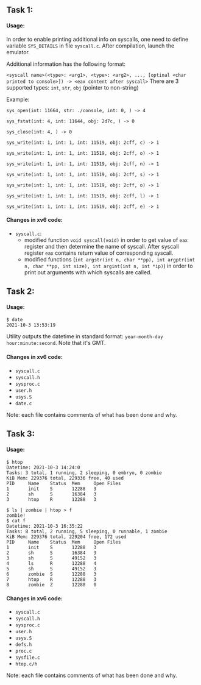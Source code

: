 ## Task 1:

#### Usage:
In order to enable printing additional info on syscalls,
one need to define variable `SYS_DETAILS` in file `syscall.c`.
After compilation, launch the emulator.

Additional information has the following format:

`<syscall name>(<type>: <arg1>, <type>: <arg2>, ..., [optinal <char printed to console>]) -> <eax content after syscall>`
There are 3 supported types: `int`, `str`, `obj` (pointer to non-string)

Example:
```shell
sys_open(int: 11664, str: ./console, int: 0, ) -> 4

sys_fstat(int: 4, int: 11644, obj: 2d7c, ) -> 0

sys_close(int: 4, ) -> 0

sys_write(int: 1, int: 1, int: 11519, obj: 2cff, c) -> 1

sys_write(int: 1, int: 1, int: 11519, obj: 2cff, o) -> 1

sys_write(int: 1, int: 1, int: 11519, obj: 2cff, n) -> 1

sys_write(int: 1, int: 1, int: 11519, obj: 2cff, s) -> 1

sys_write(int: 1, int: 1, int: 11519, obj: 2cff, o) -> 1

sys_write(int: 1, int: 1, int: 11519, obj: 2cff, l) -> 1

sys_write(int: 1, int: 1, int: 11519, obj: 2cff, e) -> 1
```
#### Changes in xv6 code:
* `syscall.c`:
  * modified function `void syscall(void)` in order to get value of `eax` register and then determine the name of syscall. After syscall register `eax` contains return value of corresponding syscall.
  * modified functions (`int argstr(int n, char **pp), int argptr(int n, char **pp, int size), int argint(int n, int *ip)`) in order to print out arguments with which syscalls are called.

## Task 2:

#### Usage:
```shell
$ date
2021-10-3 13:53:19
```
Utility outputs the datetime in standard format: `year-month-day hour:minute:second`. Note that it's GMT.
#### Changes in xv6 code:
* `syscall.c`
* `syscall.h`
* `sysproc.c`
* `user.h`
* `usys.S`
* `date.c`

Note: each file contains comments of what has been done and why.

## Task 3:

#### Usage:
```shell
$ htop
Datetime: 2021-10-3 14:24:0
Tasks: 3 total, 1 running, 2 sleeping, 0 embryo, 0 zombie
KiB Mem: 229376 total, 229336 free, 40 used
PID     Name    Status  Mem     Open Files
1       init    S       12288   3
2       sh      S       16384   3
3       htop    R       12288   3

$ ls | zombie | htop > f
zombie!
$ cat f
Datetime: 2021-10-3 16:35:22
Tasks: 8 total, 2 running, 5 sleeping, 0 runnable, 1 zombie
KiB Mem: 229376 total, 229204 free, 172 used
PID     Name    Status  Mem     Open Files
1       init    S       12288   3
2       sh      S       16384   3
3       sh      S       49152   3
4       ls      R       12288   4
5       sh      S       49152   3
6       zombie  S       12288   3
7       htop    R       12288   3
8       zombie  Z       12288   0
```
#### Changes in xv6 code:
* `syscall.c`
* `syscall.h`
* `sysproc.c`
* `user.h`
* `usys.S`
* `defs.h`
* `proc.c`
* `sysfile.c`
* `htop.c/h`

Note: each file contains comments of what has been done and why.
